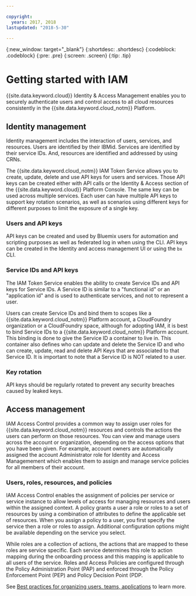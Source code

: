 ```yaml
---

copyright:
  years: 2017, 2018
lastupdated: "2018-5-30"

---
```

{:new_window: target="_blank"}
{:shortdesc: .shortdesc}
{:codeblock: .codeblock}
{:pre: .pre}
{:screen: .screen}
{:tip: .tip}

# Getting started with IAM

{{site.data.keyword.cloud}} Identity & Access Management enables you to securely authenticate users and control access to all cloud resources consistently in the {{site.data.keyword.cloud_notm}} Platform.

## Identity management

Identity management includes the interaction of users, services, and resources. Users are identified by their IBMid. Services are identified by their service IDs. And, resources are identified and addressed by using CRNs.

The {{site.data.keyword.cloud_notm}} IAM Token Service allows you to create, update, delete and use API keys for users and services. Those API keys can be created either with API calls or the Identity & Access section of the {{site.data.keyword.cloud}} Platform Console. The same key can be used across multiple services. Each user can have multiple API keys to support key rotation scenarios, as well as scenarios using different keys for different purposes to limit the exposure of a single key.

### Users and API keys

API keys can be created and used by Bluemix users for automation and scripting purposes as well as federated log in when using the CLI. API keys can be created in the Identity and access management UI or using the `bx` CLI.

### Service IDs and API keys

The IAM Token Service enables the ability to create Service IDs and API keys for Service IDs. A Service ID is similar to a "functional id" or an "application id" and is used to authenticate services, and not to represent a user.

Users can create Service IDs and bind them to scopes like a {{site.data.keyword.cloud_notm}} Platform account, a CloudFoundry organization or a CloudFoundry space, although for adopting IAM, it is best to bind Service IDs to a {{site.data.keyword.cloud_notm}} Platform account. This binding is done to give the Service ID a container to live in. This container also defines who can update and delete the Service ID and who can create, update, read and delete API Keys that are associated to that Service ID. It is important to note that a Service ID is NOT related to a user.

### Key rotation

API keys should be regularly rotated to prevent any security breaches caused by leaked keys.

## Access management

IAM Access Control provides a common way to assign user roles for {{site.data.keyword.cloud_notm}} resources and controls the actions the users can perform on those resources. You can view and manage users across the account or organization, depending on the access options that you have been given. For example, account owners are automatically assigned the account Administrator role for Identity and Access Managemement which enables them to assign and manage service policies for all members of their account.

### Users, roles, resources, and policies

IAM Access Control enables the assignment of policies per service or service instance to allow levels of access for managing resources and users within the assigned context. A policy grants a user a role or roles to a set of resources by using a combination of attributes to define the applicable set of resources. When you assign a policy to a user, you first specify the service then a role or roles to assign. Additional configuration options might be available depending on the service you select.

While roles are a collection of actions, the actions that are mapped to these roles are service specific. Each service determines this role to action mapping during the onboarding process and this mapping is applicable to all users of the service. Roles and Access Policies are configured through the Policy Administration Point (PAP) and enforced through the Policy Enforcement Point (PEP) and Policy Decision Point (PDP.

See [Best practices for organizing users, teams, applications](https://console.bluemix.net/docs/tutorials/users-teams-applications.html#best-practices-for-organizing-users-teams-applications) to learn more.
